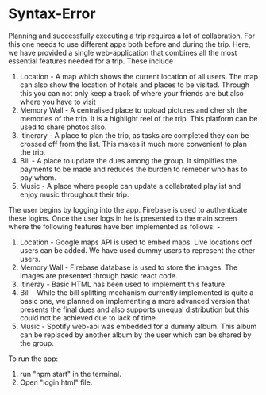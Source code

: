 # Syntax-Error

Planning and successfully executing a trip requires a lot of collabration. For this one needs to use different apps both before and during the trip. 
Here, we have provided a single web-application that combines all the most essential features needed for a trip. These include
1) Location - A map which shows the current location of all users. The map can also show the location of hotels and places to be visited. Through this you can not only keep a track of where your friends are but also where you have to visit
2) Memory Wall - A centralised place to upload pictures and cherish the memories of the trip. It is a highlight reel of the trip. This platform can be used to share photos also. 
3) Itinerary - A place to plan the trip, as tasks are completed they can be crossed off from the list. This makes it much more convenient to plan the trip.
4) Bill - A place to update the dues among the group. It simplifies the payments to be made and reduces the burden to remeber who has to pay whom.
5) Music - A place where people can update a collabrated playlist and enjoy music throughout their trip.

The user begins by logging into the app. Firebase is used to authenticate these logins. Once the user logs in he is presented to the main screen where the following features have ben implemented as follows: -
1) Location - Google maps API is used to embed maps. Live locations oof users can be added. We have used dummy users to represent the other users.
2) Memory Wall - Firebase database is used to store the images. The images are presented through basic react code.
3) Itineray - Basic HTML has been used to implement this feature.
4) Bill - While the bill splitting mechanism currently implemented is quite a basic one, we planned on implementing a more advanced version that presents the final dues and also supports unequal distribution but this could not be achieved due to lack of time.
5) Music - Spotify web-api was embedded for a dummy album. This album can be replaced by another album by the user which can be shared by the group. 
 
 To run the app:
 1. run "npm start" in the terminal.
 2. Open "login.html" file.
